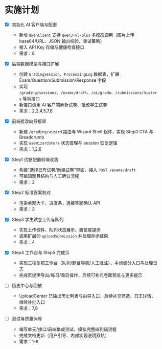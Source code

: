 ﻿# 实施计划

- [x] 初始化 AI 客户端与配置
  - 新增 `QwenClient` 支持 `qwen3-vl-plus` 多模态调用（图片上传 base64/URL、JSON 输出校验、重试策略）
  - 接入 API Key 存储与健康检查接口
  - 需求：8

- [x] 后端数据模型与接口扩展
  - 创建 `GradingSession`、`ProcessingLog` 数据表，扩展 Exam/Question/Submission/Response 字段
  - 实现 `/grading/sessions`、`/exams/draft`、`/ai/grade`、`/submissions/history` 等新接口
  - 新接口调用 AI 客户端解析试卷、批改学生试卷
  - 需求：2,3,4,5,7,8

- [x] 前端批改向导框架
  - 新建 `/grading/wizard` 路由与 Wizard Shell 组件，实现 Step0 CTA 与 Breadcrumb
  - 实现 `useWizardStore` 状态管理与 session 恢复逻辑
  - 需求：1,2,8

- [x] Step1 试卷配置前端改造
  - 构建“选择已有试卷/新建试卷”界面，接入 `POST /exams/draft`
  - 可编辑题目结构与人工确认流程
  - 需求：2

- [x] Step2 标准答案校对
  - 渲染单题大卡、进度条，连接答题确认 API
  - 需求：3

- [x] Step3 学生试卷上传与队列
  - 实现上传控件、队列状态展示、置信度提示
  - 调用扩展的 `uploadSubmission` 并处理异步结果
  - 需求：4

- [x] Step4 工作台与 Step5 完成页
  - 实现三栏复核工作台（队列/题目导航/人工批注）、手动调分入口与处理日志
  - 完成页提供导出/练习/重启操作，后续可补充卷面预览与更多提示

- [ ] 历史中心与回放
  - UploadCenter 已输出历史列表与向导入口，后续补充筛选、日志详情、继续补批入口
  - 需求：7,8

- [ ] 测试与质量保障
  - 编写单元/接口/前端集成测试，模拟完整端到端流程
  - 完成文档更新（用户引导、内部实现说明双轨）
  - 需求：1-8
